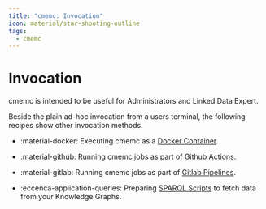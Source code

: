 ```yaml
---
title: "cmemc: Invocation"
icon: material/star-shooting-outline
tags:
  - cmemc
---
```

# Invocation

cmemc is intended to be useful for Administrators and Linked Data Expert.

Beside the plain ad-hoc invocation from a users terminal, the following recipes show other invocation methods.

<div class="grid cards" markdown>

-   :material-docker: Executing cmemc as a [Docker Container](docker-image).

-   :material-github: Running cmemc jobs as part of [Github Actions](github-action).

-   :material-gitlab: Running cmemc jobs as part of [Gitlab Pipelines](gitlab-pipeline).

-   :eccenca-application-queries: Preparing [SPARQL Scripts](sparql-scripts) to fetch data from your Knowledge Graphs.
</div>

